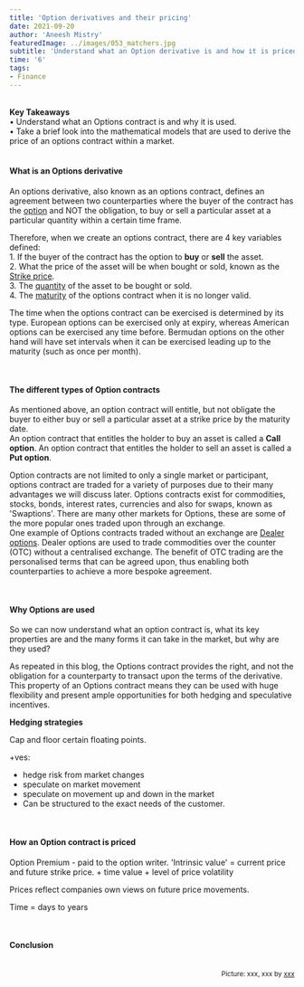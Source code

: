 ```yaml
---
title: 'Option derivatives and their pricing'
date: 2021-09-20
author: 'Aneesh Mistry'
featuredImage: ../images/053_matchers.jpg
subtitle: 'Understand what an Option derivative is and how it is priced'
time: '6'
tags:
- Finance
---
```


<br>
<strong>Key Takeaways</strong><br>
&#8226; Understand what an Options contract is and why it is used.<br>
&#8226; Take a brief look into the mathematical models that are used to derive the price of an options contract within a market.<br>

<br>
<h4>What is an Options derivative</h4>
<p>
An options derivative, also known as an options contract, defines an agreement between two counterparties where the buyer of the contract has the <u>option</u> and NOT the obligation, to buy or sell a particular asset at a particular quantity within a certain time frame.
</p>
<p>
Therefore, when we create an options contract, there are 4 key variables defined:<br>
1. If the buyer of the contract has the option to <strong>buy</strong> or <strong>sell</strong> the asset.<br>
2. What the price of the asset will be when bought or sold, known as the <u>Strike price</u>.<br>
3. The <u>quantity</u> of the asset to be bought or sold.<br>
4. The <u>maturity</u> of the options contract when it is no longer valid.
</p>
<p>
The time when the options contract can be exercised is determined by its type. European options can be exercised only at expiry, whereas American options can be exercised any time before. Bermudan options on the other hand will have set intervals when it can be exercised leading up to the maturity (such as once per month).
</p>

<br>
<h4>The different types of Option contracts</h4>
<p>
As mentioned above, an option contract will entitle, but not obligate the buyer to either buy or sell a particular asset at a strike price by the maturity date.<br>
An option contract that entitles the holder to buy an asset is called a <strong>Call option</strong>. An option contract that entitles the holder to sell an asset is called a <strong>Put option</strong>.
</p>
<p>
Option contracts are not limited to only a single market or participant, options contract are traded for a variety of purposes due to their many advantages we will discuss later.
Options contracts exist for commodities, stocks, bonds, interest rates, currencies and also for swaps, known as 'Swaptions'. There are many other markets for Options, these are some of the more popular ones traded upon through an exchange.<br>
One example of Options contracts traded without an exchange are <u>Dealer options</u>. Dealer options are used to trade commodities over the counter (OTC) without a centralised exchange. The benefit of OTC trading are the personalised terms that can be agreed upon, thus enabling both counterparties to achieve a more bespoke agreement. 
</p>

<br>
<h4>Why Options are used</h4>
<p>
So we can now understand what an option contract is, what its key properties are and the many forms it can take in the market, but why are they used?
</p>
<p>
As repeated in this blog, the Options contract provides the right, and not the obligation for a counterparty to transact upon the terms of the derivative.<br>
This property of an Options contract means they can be used with huge flexibility and present ample opportunities for both hedging and speculative incentives. 
</p>
<p>
<strong>Hedging strategies</strong><br>

</p>
<p>
Cap and floor certain floating points. 

+ves:
- hedge risk from market changes
- speculate on market movement
- speculate on movement up and down in the market
- Can be structured to the exact needs of the customer. 
</p>

<br>
<h4>How an Option contract is priced</h4>
<p>
Option Premium - paid to the option writer. 
'Intrinsic value' = current price and future strike price. 
+ time value
+ level of price volatility

Prices reflect companies own views on future price movements. 

Time = days to years 

</p>


<br>
<h4>Conclusion</h4>
<p>


</p>

<br>
<small style="float: right;" >Picture: xxx, xxx by <a target="_blank" href="http">xxx</small></a><br>
